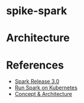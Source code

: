 # spike-spark

# Architecture


# References

 - [Spark Release 3.0](https://spark.apache.org/releases/spark-release-3-0-0.html)
 - [Run Spark on Kubernetes](https://spark.apache.org/docs/latest/running-on-kubernetes.html)
 - [Concept & Architecture](https://spark.apache.org/docs/latest/cluster-overview.html)
